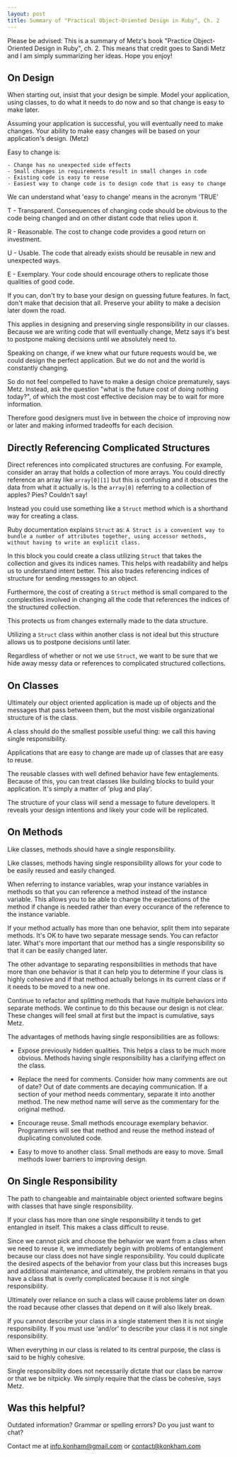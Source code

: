 ```yaml
---
layout: post
title: Summary of "Practical Object-Oriented Design in Ruby", Ch. 2
---
```


Please be advised: This is a summary of Metz's book "Practice Object-Oriented Design in Ruby", ch. 2. This means that credit goes to Sandi Metz and I am simply summarizing her ideas. Hope you enjoy!

## On Design

When starting out, insist that your design be simple. Model your application, using classes, to do what it needs to do now and so that change is easy to make later.

Assuming your application is successful, you will eventually need to make changes. Your ability to make easy changes will be based on your application's design. (Metz)

Easy to change is:

    - Change has no unexpected side effects
    - Small changes in requirements result in small changes in code
    - Existing code is easy to reuse
    - Easiest way to change code is to design code that is easy to change

We can understand what 'easy to change' means in the acronym 'TRUE'

T - Transparent. Consequences of changing code should be obvious to the code being changed and on other distant code that relies upon it.

R - Reasonable. The cost to change code provides a good return on investment. 

U - Usable. The code that already exists should be reusable in new and unexpected ways.

E - Exemplary. Your code should encourage others to replicate those qualities of good code.

If you can, don't try to base your design on guessing future features. In fact, don't make that decision that all. Preserve your ability to make a decision later down the road.

This applies in designing and preserving single responsibility in our classes. Because we are writing code that will eventually change, Metz says it's best to postpone making decisions until we absolutely need to.

Speaking on change, if we knew what our future requests would be, we could design the perfect application. But we do not and the world is constantly changing.

So do not feel compelled to have to make a design choice prematurely, says Metz. Instead, ask the question "what is the future cost of doing nothing today?", of which the most cost effective decision may be to wait for more information.

Therefore good designers must live in between the choice of improving now or later and making informed tradeoffs for each decision.

## Directly Referencing Complicated Structures

Direct references into complicated structures are confusing. For example, consider an array that holds a collection of more arrays. You could directly reference an array like `array[0][1]` but this is confusing and it obscures the data from what it actually is. Is the `array[0]` referring to a collection of apples? Pies? Couldn't say! 

Instead you could use something like a `Struct` method which is a shorthand way for creating a class. 

Ruby documentation explains `Struct` as: `A Struct is a convenient way to bundle a number of attributes together, using accessor methods, without having to write an explicit class.`

In this block you could create a class utilizing `Struct` that takes the collection and gives its indices names. This helps with readability and helps us to understand intent better. This also trades referencing indices of structure for sending messages to an object.

Furthermore, the cost of creating a `Struct` method is small compared to the complexities involved in changing all the code that references the indices of the structured collection.

This protects us from changes externally made to the data structure.

Utilizing a `Struct` class within another class is not ideal but this structure allows us to postpone decisions until later.

Regardless of whether or not we use `Struct`, we want to be sure that we hide away messy data or references to complicated structured collections.
## On Classes

Ultimately our object oriented application is made up of objects and the messages that pass between them, but the most visibile organizational structure of is the class.

A class should do the smallest possible useful thing: we call this having single responsibility.

Applications that are easy to change are made up of classes that are easy to reuse. 

The reusable classes with well defined behavior have few entaglements. Because of this, you can treat classes like building blocks to build your application. It's simply a matter of 'plug and play'.

The structure of your class will send a message to future developers. It reveals your design intentions and likely your code will be replicated.

## On Methods

Like classes, methods should have a single responsibility.

Like classes, methods having single responsibility allows for your code to be easily reused and easily changed.

When referring to instance variables, wrap your instance variables in methods so that you can reference a method instead of the instance variable. This allows you to be able to change the expectations of the method if change is needed rather than every occurance of the reference to the instance variable. 

If your method actually has more than one behavior, split them into separate methods. It's OK to have two separate message sends. You can refactor later. What's more important that our method has a single responsibility so that it can be easily changed later.

The other advantage to separating responsibilities in methods that have more than one behavior is that it can help you to determine if your class is highly cohesive and if that method actually belongs in its current class or if it needs to be moved to a new one.

Continue to refactor and splitting methods that have multiple behaviors into separate methods. We continue to do this because our design is not clear. These changes will feel small at first but the impact is cumulative, says Metz.

The advantages of methods having single responsibilities are as follows:

- Expose previously hidden qualities. This helps a class to be much more obvious. Methods having single responsibility has a clarifying effect on the class.

- Replace the need for comments. Consider how many comments are out of date? Out of date comments are decaying communication. If a section of your method needs commentary, separate it into another method. The new method name will serve as the commentary for the original method.

- Encourage reuse. Small methods encourage exemplary behavior. Programmers will see that method and reuse the method instead of duplicating convoluted code. 

- Easy to move to another class. Small methods are easy to move. Small methods lower barriers to improving design.

## On Single Responsibility

The path to changeable and maintainable object oriented software begins with classes that have single responsibility. 

If your class has more than one single responsibility it tends to get entangled in itself. This makes a class difficult to reuse.

Since we cannot pick and choose the behavior we want from a class when we need to reuse it, we immediately begin with problems of entanglement because our class does not have single responsibility. You could duplicate the desired aspects of the behavior from your class but this increases bugs and additional maintenance, and ultimately, the problem remains in that you have a class that is overly complicated because it is not single responsibility. 

Ultimately over reliance on such a class will cause problems later on down the road because other classes that depend on it will also likely break. 

If you cannot describe your class in a single statement then it is not single responsibility. If you must use 'and/or' to describe your class it is not single responsibility.

When everything in our class is related to its central purpose, the class is said to be highly cohesive.

Single responsibility does not necessarily dictate that our class be narrow or that we be nitpicky. We simply require that the class be cohesive, says Metz.

## Was this helpful?

Outdated information? Grammar or spelling errors? Do you just want to chat?

Contact me at [info.konham@gmail.com](mailto:info.konham@gmail.com) or [contact@konkham.com](mailto:contact@konkham.com)